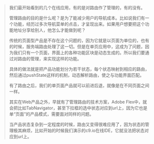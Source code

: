 > 我们最开始看到的几个在线应用，有的是对路由作了管理的，有的没有。
>
> 管理路由的目的是什么呢？是为了能减少用户的导航成本。比如说我们有一个功能，经历过多次导航菜单的点击，才呈现出来。如果用户想要把这个功能地址分享给别人，他怎么才能做到呢？
>
> 传统的页面型产品是不存在这个问题的，因为它就是以页面为单位的，也有的时候，服务端路由处理了这一切。但是在单页应用中，这成为了问题，因为我们只有一个页面，界面上的各种功能区块是动态生成的。所以我们要通过对路由的管理，来实现这样的功能。
>
> 具体的做法就是把产品功能划分为若干状态，每个状态映射到相应的路由，然后通过pushState这样的机制，动态解析路由，使之与功能界面匹配。
>
> 有了路由之后，我们的单页面产品就可以前进后退，就像是在不同页面之间一样。
>
> 其实在Web产品之外，早就有了管理路由的技术方案，Adobe Flex中，就会把比如TabNavigator，甚至下拉框的选中状态对应到url上，因为它也是单“页面”的产品模式，需要面对同样的问题。
>
> 当产品状态复杂到一定程度的时候，路由又变得很难应用了，因为状态的管理极其麻烦，比如开始的时候我们演示的c9.io在线IDE，它就没法把状态对应到url上。



